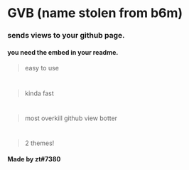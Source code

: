 # GVB (name stolen from b6m)
### sends views to your github page.
#### you need the embed in your readme.
> easy to use
#
> kinda fast
#
> most overkill github view botter
#
> 2 themes!
#### **Made by zt#7380**
